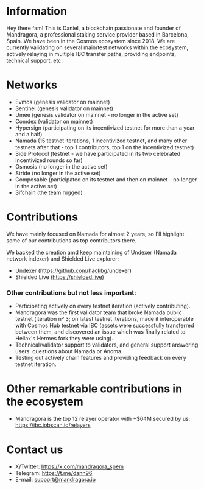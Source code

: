 # Information

Hey there fam! This is Daniel, a blockchain passionate and founder of Mandragora, a professional staking service provider based in Barcelona, Spain. We have been in the Cosmos ecosystem since 2018. We are currently validating on several main/test networks within the ecosystem, actively relaying in multiple IBC transfer paths, providing endpoints, technical support, etc.

# Networks

 - Evmos (genesis validator on mainnet)
 - Sentinel (genesis validator on mainnet)
 - Umee (genesis validator on mainnet - no longer in the active set)
 - Comdex (validator on mainnet)
 - Hypersign (participating on its incentivized testnet for more than a year and a half)
 - Namada (15 testnet iterations, 1 incentivized testnet, and many other testnets after that - top 1 contributors, top 1 on the incentivized testnet)
 - Side Protocol (testnet - we have participated in its two celebrated incentivized rounds so far)
 - Osmosis (no longer in the active set)
 - Stride (no longer in the active set)
 - Composable (participated on its testnet and then on mainnet - no longer in the active set)
 - Sifchain (the team rugged)

# Contributions

We have mainly focused on Namada for almost 2 years, so I'll highlight some of our contributions as top contributors there.

We backed the creation amd keep maintaining of Undexer (Namada network indexer) and Shielded Live explorer:
- Undexer (https://github.com/hackbg/undexer)
- Shielded Live (https://shielded.live)
### Other contributions but not less important:
- Participating actively on every testnet iteration (actively contributing).
- Mandragora was the first validator team that broke Namada public testnet (iteration nº 3; on latest testnet iterations, made it interoperable with Cosmos Hub testnet via IBC (assets were successfully transferred between them, and discovered an issue which was finally related to Heliax's Hermes fork they were using).
- Technical/validator support to validators, and general support answering users' questions about Namada or Anoma.
- Testing out actively chain features and providing feedback on every testnet iteration.

# Other remarkable contributions in the ecosystem 

- Mandragora is the top 12 relayer operator with +$64M secured by us: https://ibc.iobscan.io/relayers

# Contact us

- X/Twitter: https://x.com/mandragora_spem
- Telegram: https://t.me/dann96
- E-mail: support@mandragora.io

